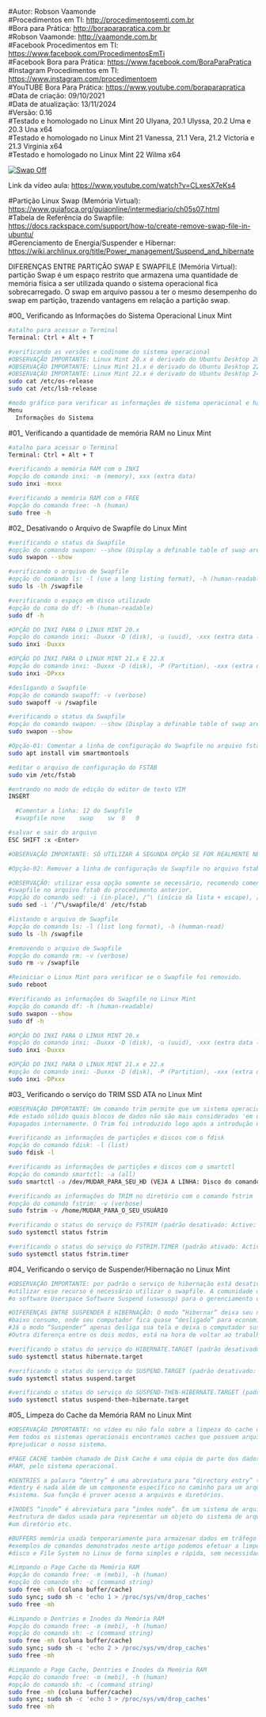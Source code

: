 #Autor: Robson Vaamonde<br>
#Procedimentos em TI: http://procedimentosemti.com.br<br>
#Bora para Prática: http://boraparapratica.com.br<br>
#Robson Vaamonde: http://vaamonde.com.br<br>
#Facebook Procedimentos em TI: https://www.facebook.com/ProcedimentosEmTi<br>
#Facebook Bora para Prática: https://www.facebook.com/BoraParaPratica<br>
#Instagram Procedimentos em TI: https://www.instagram.com/procedimentoem<br>
#YouTUBE Bora Para Prática: https://www.youtube.com/boraparapratica<br>
#Data de criação: 09/10/2021<br>
#Data de atualização: 13/11/2024<br>
#Versão: 0.16<br>
#Testado e homologado no Linux Mint 20 Ulyana, 20.1 Ulyssa, 20.2 Uma e 20.3 Una x64<br>
#Testado e homologado no Linux Mint 21 Vanessa, 21.1 Vera, 21.2 Victoria e 21.3 Virginia x64<br>
#Testado e homologado no Linux Mint 22 Wilma x64<br>

[![Swap Off](http://img.youtube.com/vi/CLxesX7eKs4/0.jpg)](https://www.youtube.com/watch?v=CLxesX7eKs4 "Swap Off")

Link da vídeo aula: https://www.youtube.com/watch?v=CLxesX7eKs4

#Partição Linux Swap (Memória Virtual): https://www.guiafoca.org/guiaonline/intermediario/ch05s07.html<br>
#Tabela de Referência do Swapfile: https://docs.rackspace.com/support/how-to/create-remove-swap-file-in-ubuntu/<br>
#Gerenciamento de Energia/Suspender e Hibernar: https://wiki.archlinux.org/title/Power_management/Suspend_and_hibernate

DIFERENÇAS ENTRE PARTIÇÃO SWAP E SWAPFILE (Memória Virtual): partição Swap é um espaço restrito 
que armazena uma quantidade de memória física a ser utilizada quando o sistema operacional fica 
sobrecarregado. O swap em arquivo passou a ter o mesmo desempenho do swap em partição, trazendo
vantagens em relação a partição swap.

#00_ Verificando as Informações do Sistema Operacional Linux Mint<br>
```bash
#atalho para acessar o Terminal
Terminal: Ctrl + Alt + T

#verificando as versões e codinome do sistema operacional
#OBSERVAÇÃO IMPORTANTE: Linux Mint 20.x é derivado do Ubuntu Desktop 20.04.x Focal Fossa
#OBSERVAÇÃO IMPORTANTE: Linux Mint 21.x é derivado do Ubuntu Desktop 22.04.x Jammy Jellyfish
#OBSERVAÇÃO IMPORTANTE: Linux Mint 22.x é derivado do Ubuntu Desktop 24.04.x Noble Numbat
sudo cat /etc/os-release
sudo cat /etc/lsb-release

#modo gráfico para verificar as informações de sistema operacional e hardware
Menu
  Informações do Sistema
```

#01_ Verificando a quantidade de memória RAM no Linux Mint
```bash
#atalho para acessar o Terminal
Terminal: Ctrl + Alt + T

#verificando a memória RAM com o INXI
#opção do comando inxi: -m (memory), xxx (extra data)
sudo inxi -mxxx

#verificando a memória RAM com o FREE
#opção do comando free: -h (human)
sudo free -h
```

#02_ Desativando o Arquivo de Swapfile do Linux Mint
```bash
#verificando o status da Swapfile
#opção do comando swapon: --show (Display a definable table of swap areas)
sudo swapon --show

#verificando o arquivo de Swapfile
#opção do comando ls: -l (use a long listing format), -h (human-readable)
sudo ls -lh /swapfile

#verificando o espaço em disco utilizado
#opção do coma do df: -h (human-readable)
sudo df -h

#OPÇÃO DO INXI PARA O LINUX MINT 20.x
#opção do comando inxi: -Duxxx -D (disk), -u (uuid), -xxx (extra data levels)
sudo inxi -Duxxx

#OPÇÃO DO INXI PARA O LINUX MINT 21.x E 22.X
#opção do comando inxi: -Duxxx -D (disk), -P (Partition), -xxx (extra data levels)
sudo inxi -DPxxx

#desligando o Swapfile
#opção do comando swapoff: -v (verbose)
sudo swapoff -v /swapfile

#verificando o status da Swapfile
#opção do comando swapon: --show (Display a definable table of swap areas)
sudo swapon --show

#Opção-01: Comentar a linha de configuração do Swapfile no arquivo fstab
sudo apt install vim smartmontools

#editar o arquivo de configuração do FSTAB
sudo vim /etc/fstab

#entrando no modo de edição do editor de texto VIM
INSERT

  #Comentar a linha: 12 do Swapfile
  #swapfile	none	swap	sw	0	0

#salvar e sair do arquivo
ESC SHIFT :x <Enter>

#OBSERVAÇÃO IMPORTANTE: SÓ UTILIZAR A SEGUNDA OPÇÃO SE FOR REALMENTE NECESSÁRIO

#Opção-02: Remover a linha de configuração do Swapfile no arquivo fstab

#OBSERVAÇÃO: utilizar essa opção somente se necessário, recomendo comentar a linha do 
#swapfile no arquivo fstab do procedimento anterior.
#opção do comando sed: -i (in-place), /^\ (início da lista + escape), /d (delete)
sudo sed -i ′/^\/swapfile/d′ /etc/fstab

#listando o arquivo de Swapfile
#opção do comando ls: -l (list long format), -h (humman-read)
sudo ls -lh /swapfile

#removendo o arquivo de Swapfile
#opção do comando rm: -v (verbose)
sudo rm -v /swapfile

#Reiniciar o Linux Mint para verificar se o Swapfile foi removido.
sudo reboot

#Verificando as informações do Swapfile no Linux Mint
#opção do comando df: -h (human-readable)
sudo swapon --show
sudo df -h

#OPÇÃO DO INXI PARA O LINUX MINT 20.x
#opção do comando inxi: -Duxxx -D (disk), -u (uuid), -xxx (extra data levels)
sudo inxi -Duxxx

#OPÇÃO DO INXI PARA O LINUX MINT 21.x e 22.x
#opção do comando inxi: -Duxxx -D (disk), -P (Partition), -xxx (extra data levels)
sudo inxi -DPxxx
```

#03_ Verificando o serviço do TRIM SSD ATA no Linux Mint
```bash
#OBSERVAÇÃO IMPORTANTE: Um comando trim permite que um sistema operacional informe a uma unidade 
#de estado sólido quais blocos de dados não são mais considerados 'em uso' e, portanto, podem ser 
#apagados internamente. O Trim foi introduzido logo após a introdução dos SSDs.

#verificando as informações de partições e discos com o fdisk
#opção do comando fdisk: -l (list)
sudo fdisk -l

#verificando as informações de partições e discos com o smartctl
#opção do comando smartctl: -a (all)
sudo smartctl -a /dev/MUDAR_PARA_SEU_HD (VEJA A LINHA: Disco do comando fdisk)

#verificando as informações do TRIM no diretório com o comando fstrim
#opção do comando fstrim: -v (verbose)
sudo fstrim -v /home/MUDAR_PARA_O_SEU_USUÁRIO

#verificando o status do serviço do FSTRIM (padrão desativado: Active: inactive (dead))
sudo systemctl status fstrim

#verificando o status do serviço do FSTRIM.TIMER (padrão ativado: Active: active (waiting))
sudo systemctl status fstrim.timer
```

#04_ Verificando o serviço de Suspender/Hibernação no Linux Mint	
```bash
#OBSERVAÇÃO IMPORTANTE: por padrão o serviço de hibernação está desativado no Linux Mint, para 
#utilizar esse recurso é necessário utilizar o swapfile. A comunidade do Ubuntu recomenda usar
#o software Userspace Software Suspend (uswsusp) para o gerenciamento da hibernação.

#DIFERENÇAS ENTRE SUSPENDER E HIBERNAÇÃO: O modo “Hibernar” deixa seu notebook em um modo de 
#baixo consumo, onde seu computador fica quase “desligado” para economizar energia ao máximo. 
#Já o modo “Suspender” apenas desliga sua tela e deixa o computador suspenso temporariamente. 
#Outra diferença entre os dois modos, está na hora de voltar ao trabalho.

#verificando o status do serviço do HIBERNATE.TARGET (padrão desativado: Active: inactive (dead))
sudo systemctl status hibernate.target 

#verificando o status do serviço do SUSPEND.TARGET (padrão desativado: Active: inactive (dead))
sudo systemctl status suspend.target 

#verificando o status do serviço do SUSPEND-THEN-HIBERNATE.TARGET (padrão desativado: Active: inactive (dead))
sudo systemctl status suspend-then-hibernate.target 
```

#05_ Limpeza do Cache da Memória RAM no Linux Mint
```bash
#OBSERVAÇÃO IMPORTANTE: no vídeo eu não falo sobre a limpeza do cache da memória RAM do Linux Mint, 
#em todos os sistemas operacionais encontramos caches que possuem arquivos indesejados que podem 
#prejudicar o nosso sistema.

#PAGE CACHE também chamado de Disk Cache é uma cópia de parte dos dados do disco, mantida na memória 
#RAM, pelo sistema operacional.

#DENTRIES a palavra “dentry” é uma abreviatura para “directory entry” (entrada de diretório), uma 
#dentry é nada além de um componente específico no caminho para um arquivo a partir da raiz do 
#sistema. Sua função é prover acesso a arquivos e diretórios.

#INODES “inode” é abreviatura para “index node“. Em um sistema de arquivos Unix, um inode é uma 
#estrutura de dados usada para representar um objeto do sistema de arquivos – qual seja um arquivo, 
#um diretório etc.

#BUFFERS memória usada temporariamente para armazenar dados em tráfego no sistema. Utilizando os 
#exemplos de comandos demonstrados neste artigo podemos efetuar a limpeza de Inodes, cache de 
#disco e File System no Linux de forma simples e rápida, sem necessidade de reiniciar o computador.

#Limpando o Page Cache da Memória RAM
#opção do comando free: -m (mebi), -h (human)
#opção do comando sh: -c (command string)
sudo free -mh (coluna buffer/cache)
sudo sync; sudo sh -c 'echo 1 > /proc/sys/vm/drop_caches'
sudo free -mh

#Limpando o Dentries e Inodes da Memória RAM
#opção do comando free: -m (mebi), -h (human)
#opção do comando sh: -c (command string)
sudo free -mh (coluna buffer/cache)
sudo sync; sudo sh -c 'echo 2 > /proc/sys/vm/drop_caches'
sudo free -mh

#Limpando o Page Cache, Dentries e Inodes da Memória RAM
#opção do comando free: -m (mebi), -h (human)
#opção do comando sh: -c (command string)
sudo free -mh (coluna buffer/cache)
sudo sync; sudo sh -c 'echo 3 > /proc/sys/vm/drop_caches'
sudo free -mh
```
